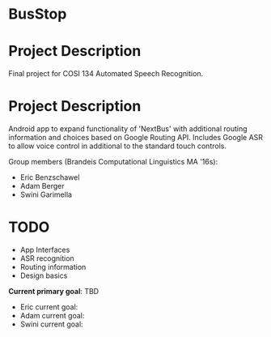 # BusStop

# Project Description
Final project for COSI 134 Automated Speech Recognition.

# Project Description
Android app to expand functionality of 'NextBus' with additional routing information and choices based on Google Routing API. Includes Google ASR to allow voice control in additional to the standard touch controls.

Group members (Brandeis Computational Linguistics MA '16s):

- Eric Benzschawel
- Adam Berger
- Swini Garimella

# TODO

* App Interfaces
* ASR recognition
* Routing information
* Design basics

**Current primary goal**: TBD
  - Eric current goal:
  - Adam current goal:
  - Swini current goal:
